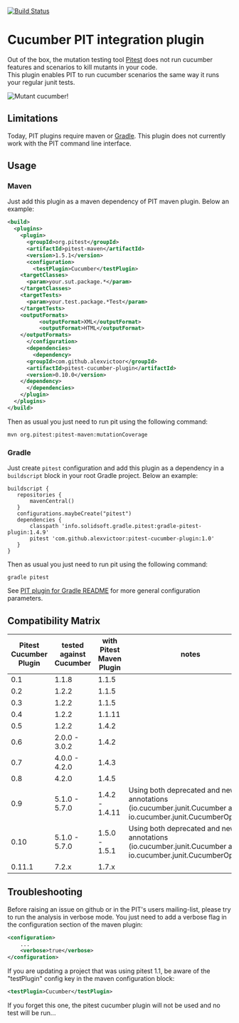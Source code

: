 [![Build Status](https://travis-ci.org/alexvictoor/pitest-cucumber-plugin.svg?branch=master)](https://travis-ci.org/alexvictoor/pitest-cucumber-plugin)

Cucumber PIT integration plugin
========================

Out of the box, the mutation testing tool [Pitest](http://pitest.org) does not run cucumber features and scenarios to kill mutants in your code.  
This plugin enables PIT to run cucumber scenarios the same way it runs your regular junit tests.

![Mutant cucumber!](https://upload.wikimedia.org/wikipedia/commons/thumb/5/57/Mutant_cucumber.jpg/180px-Mutant_cucumber.jpg)

Limitations
------------
Today, PIT plugins require maven or [Gradle](https://github.com/szpak/gradle-pitest-plugin). This plugin does not currently work with the PIT command line interface.

Usage
------
### Maven

Just add this plugin as a maven dependency of PIT maven plugin. Below an example:

```xml
<build>
  <plugins>
    <plugin>
      <groupId>org.pitest</groupId>
      <artifactId>pitest-maven</artifactId>
      <version>1.5.1</version>
      <configuration>
        <testPlugin>Cucumber</testPlugin>
    <targetClasses>
      <param>your.sut.package.*</param>
    </targetClasses>
    <targetTests>
      <param>your.test.package.*Test</param>
    </targetTests>
    <outputFormats>
          <outputFormat>XML</outputFormat>
          <outputFormat>HTML</outputFormat>
    </outputFormats>
      </configuration>
      <dependencies>
        <dependency>
      <groupId>com.github.alexvictoor</groupId>
      <artifactId>pitest-cucumber-plugin</artifactId>
      <version>0.10.0</version>
    </dependency>
      </dependencies>
    </plugin>
  </plugins>
</build>

```

Then as usual you just need to run pit using the following command:

    mvn org.pitest:pitest-maven:mutationCoverage

### Gradle

Just create `pitest` configuration and add this plugin as a dependency in a `buildscript` block in your root Gradle project. Below an example:
```
buildscript {
   repositories {
       mavenCentral()
   }
   configurations.maybeCreate("pitest")
   dependencies {
       classpath 'info.solidsoft.gradle.pitest:gradle-pitest-plugin:1.4.9'
       pitest 'com.github.alexvictoor:pitest-cucumber-plugin:1.0'
   }
}
```

Then as usual you just need to run pit using the following command:

    gradle pitest

See [PIT plugin for Gradle README]( https://github.com/szpak/gradle-pitest-plugin) for more general configuration parameters.

Compatibility Matrix
--------------------

| Pitest Cucumber Plugin | tested against Cucumber | with Pitest Maven Plugin | notes |
|------------------------|-------------------------|--------------------------|-------|
| 0.1 | 1.1.8         | 1.1.5  | |
| 0.2 | 1.2.2         | 1.1.5  | |
| 0.3 | 1.2.2         | 1.1.5  | |
| 0.4 | 1.2.2         | 1.1.11 | |
| 0.5 | 1.2.2         | 1.4.2  | |
| 0.6 | 2.0.0 - 3.0.2 | 1.4.2  | |
| 0.7 | 4.0.0 - 4.2.0 | 1.4.3  | |
| 0.8 | 4.2.0         | 1.4.5  | |                |
| 0.9 | 5.1.0 - 5.7.0 | 1.4.2 - 1.4.11  | Using both deprecated and new annotations (io.cucumber.junit.Cucumber and io.cucumber.junit.CucumberOptions) |
| 0.10 | 5.1.0 - 5.7.0 | 1.5.0 - 1.5.1  | Using both deprecated and new annotations (io.cucumber.junit.Cucumber and io.cucumber.junit.CucumberOptions) |
| 0.11.1 | 7.2.x | 1.7.x | |

Troubleshooting
-----------------
Before raising an issue on github or in the PIT's users mailing-list, please try to run the analysis in verbose mode. You just need to add a verbose flag in the configuration section of the maven plugin:

```xml
<configuration>
    ...
    <verbose>true</verbose>
</configuration>
```

If you are updating a project that was using pitest 1.1, be aware of the "testPlugin" config key in the maven configuration block:

```xml
<testPlugin>Cucumber</testPlugin> 
```

If you forget this one, the pitest cucumber plugin will not be used and no test will be run...
